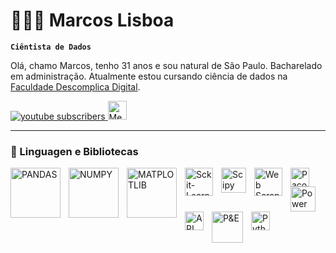 # 👨🏿‍💻 Marcos Lisboa

**`Ciêntista de Dados`**

Olá,  chamo Marcos, tenho 31 anos e sou natural de São Paulo. Bacharelado em administração. Atualmente estou cursando ciência de dados na [Faculdade Descomplica Digital](https://descomplica.com.br/pos-graduacao/tecnologia/pos-online-em-data-science/?utm_source=google&utm_medium=cpc&utm_campaign=psq-snb_pg_performance_gwt-paid-media_meio_conversao_ongoing_lead_top5-cursos&utm_term=p%C3%B3s%20ciencia%20de%20dados&utm_content=destino-curso-tecnologia-data-science&gad_source=1&gclid=CjwKCAjwmYCzBhA6EiwAxFwfgKRXpky_uwmT3PLSSUxjuQUP1FfTBJIKaZ5e3RyvpMtQS2UuTTPgjRoCqZ4QAvD_BwE).

<p align="left">
    <a href="https://www.youtube.com/@MarccosCLisboa?sub_confirmation=1">
        <img 
            alt="youtube subscribers" 
            title="Inscreva-se no meu canal" 
            src="https://custom-icon-badges.demolab.com/youtube/channel/subscribers/UCQVWRtDvBbkbjKoBevpFbQA?color=%23E05D44&label=Inscreva-se&logo=video&logoColor=white&style=for-the-badge&labelColor=CE4630"
        />
    </a>
     <a href="https://github.com/marcoscleytton?tab=repositories">
                <img  
            title="Meu reposiorio no gitHub" 
            width="30px" 
            style="padding-right: 10px;" 
            src="https://www.clipartmax.com/png/full/364-3646106_240-%C3%97-240-pixels-folder-icon-flat-svg.png"
        />
    </a>
    
</p>

---

### 🤖 Linguagen e Bibliotecas

<img 
    align="left" 
    alt="PANDAS"
    title="PANDAS" 
    width="80px" 
    style="padding-right: 10px;" 
    src="https://upload.wikimedia.org/wikipedia/commons/e/ed/Pandas_logo.svg" 
/>
<img 
    align="left" 
    alt="NUMPY" 
    title="NUMPY"
    width="80px" 
    style="padding-right: 10px;" 
    src="https://upload.wikimedia.org/wikipedia/commons/3/31/NumPy_logo_2020.svg" 
/>
<img 
    align="left" 
    alt="MATPLOTLIB" 
    title="MATPLOTLIB"
    width="80px" 
    style="padding-right: 10px;" 
    src="https://cdn.brandfetch.io/idbyoKq4tZ/theme/dark/logo.svg?c=1bxid64Mup7aczewSAYMX&t=1748825964012" 
/>
<img 
    align="left" 
    alt="Sckit-Learn"
    title="Sckit-Learn" 
    width="45px" 
    style="padding-right: 10px;" 
    src="https://upload.wikimedia.org/wikipedia/commons/0/05/Scikit_learn_logo_small.svg" 
/>
<img 
    align="left" 
    alt="Scipy"
    title="Scipy" 
    width="40px" 
    style="padding-right: 10px;" 
    src="https://upload.wikimedia.org/wikipedia/commons/b/b2/SCIPY_2.svg" 
/>
<img 
    align="left" 
    alt="Web Scrapping" 
    title="Web Scrapping"
    width="45px" 
    style="padding-right: 10px;" 
    src="https://upload.wikimedia.org/wikipedia/commons/5/50/Web_Scraper_logo.svg" 
/>
<img 
    align="left" 
    alt="Pacote Office"
    title="Pacote Office" 
    width="30px" 
    style="padding-right: 10px;" 
    src="https://upload.wikimedia.org/wikipedia/commons/0/0c/Microsoft_Office_logo_%282013%E2%80%932019%29.svg" 
/>
<img 
    align="left" 
    alt="Power BI" 
    title="Power BI"
    width="40px" 
    style="padding-right: 10px;" 
    src="https://upload.wikimedia.org/wikipedia/commons/c/c9/Power_bi_logo_black.svg" 
/>
<img 
    align="left" 
    alt="API" 
    title="API"
    width="30px" 
    style="padding-right: 10px;" 
    src="https://uxwing.com/wp-content/themes/uxwing/download/file-and-folder-type/api-color-icon.png" 
/>
<img 
    align="left" 
    alt="P&E" 
    title="P&E"
    width="50px" 
    style="padding-right: 10px;" 
    src="https://e7.pngegg.com/pngimages/390/288/png-clipart-probability-theory-statistics-interconnexions-entre-la-theorie-des-probabilites-et-la-statistique-mathematics-mathematics-angle-text.png" 
/>

<img 
    align="left" 
    alt="Python" 
    title="Python"
    width="30px" 
    style="padding-right: 10px;" 
    src="https://cdn.jsdelivr.net/gh/devicons/devicon@latest/icons/python/python-original.svg" 
/>

<br/>
<br/>
